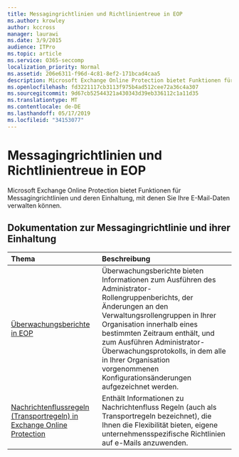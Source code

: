 ```yaml
---
title: Messagingrichtlinien und Richtlinientreue in EOP
ms.author: krowley
author: kccross
manager: laurawi
ms.date: 3/9/2015
audience: ITPro
ms.topic: article
ms.service: O365-seccomp
localization_priority: Normal
ms.assetid: 206e6311-f96d-4c81-8ef2-171bcad4caa5
description: Microsoft Exchange Online Protection bietet Funktionen für Messagingrichtlinien und deren Einhaltung, mit denen Sie Ihre E-Mail-Daten verwalten können.
ms.openlocfilehash: fd3221117cb3113f975b4ad512cee72a36c4a307
ms.sourcegitcommit: 9d67cb52544321a430343d39eb336112c1a11d35
ms.translationtype: MT
ms.contentlocale: de-DE
ms.lasthandoff: 05/17/2019
ms.locfileid: "34153077"
---
```

# <a name="messaging-policy-and-compliance-in-eop"></a>Messagingrichtlinien und Richtlinientreue in EOP

Microsoft Exchange Online Protection bietet Funktionen für Messagingrichtlinien und deren Einhaltung, mit denen Sie Ihre E-Mail-Daten verwalten können.
  
## <a name="messaging-policy-and-compliance-documentation"></a>Dokumentation zur Messagingrichtlinie und ihrer Einhaltung

|**Thema**|**Beschreibung**|
|:-----|:-----|
|[Überwachungsberichte in EOP](auditing-reports-in-eop.md)|Überwachungsberichte bieten Informationen zum Ausführen des Administrator-Rollengruppenberichts, der Änderungen an den Verwaltungsrollengruppen in Ihrer Organisation innerhalb eines bestimmten Zeitraum enthält, und zum Ausführen Administrator-Überwachungsprotokolls, in dem alle in Ihrer Organisation vorgenommenen Konfigurationsänderungen aufgezeichnet werden.|
|[Nachrichtenflussregeln (Transportregeln) in Exchange Online Protection](mail-flow-rules-transport-rules-0.md)|Enthält Informationen zu Nachrichtenfluss Regeln (auch als Transportregeln bezeichnet), die Ihnen die Flexibilität bieten, eigene unternehmensspezifische Richtlinien auf e-Mails anzuwenden.|
